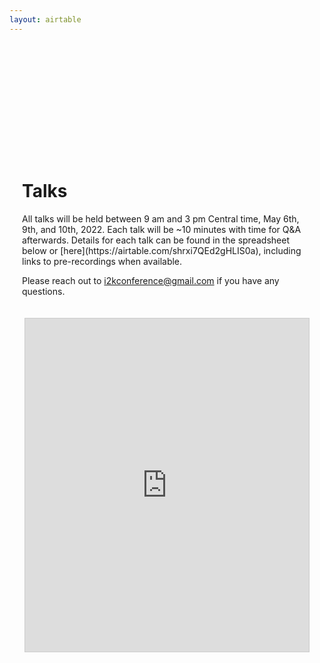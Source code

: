 ```yaml
---
layout: airtable
---
```


<div style="max-width:800px;margin:175px auto 0px auto;padding:20px;" markdown="1">
<h1>Talks</h1>
All talks will be held between 9 am and 3 pm Central time, May 6th, 9th, and 10th, 2022. Each talk will be ~10 minutes with time for Q&A afterwards. Details for each talk can be found in the spreadsheet below or [here](https://airtable.com/shrxi7QEd2gHLIS0a), including links to pre-recordings when available.

Please reach out to [i2kconference@gmail.com](i2kconference@gmail.com) if you have any questions.
</div>

<div style="height: 100vh;">
<iframe class="airtable-embed" src="https://airtable.com/embed/shr44V7fmPH4isCwC?backgroundColor=greenLight&viewControls=on" frameborder="0" onmousewheel="" width="90%" height="533" style="background: transparent; border: 1px solid #ccc; margin: 0 auto; display:block;"></iframe>
</div>
<br>
<br>
<br>
<p><small>Hosted on GitHub Pages &mdash; Theme by <a href="https://twitter.com/mattgraham">mattgraham</a></small></p>
